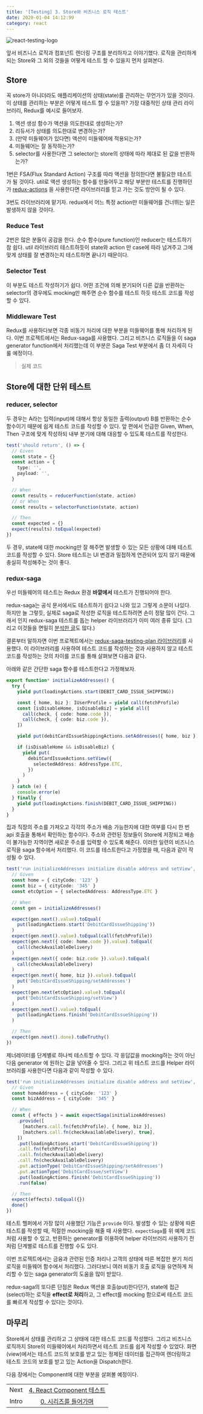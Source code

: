 ```yaml
---
title: '[Testing] 3. Store와 비즈니스 로직 테스트'
date: 2020-01-04 14:12:99
category: react
---
```


![react-testing-logo](./images/react-testing-logo.png)

앞서 비즈니스 로직과 컴포넌트 렌더링 구조를 분리하자고 이야기했다. 로직을 관리하게 되는 Store와 그 외의 것들을 어떻게 테스트 할 수 있을지 먼저 살펴본다.

## Store

꼭 store가 아니더라도 애플리케이션의 상태(state)를 관리하는 무언가가 있을 것이다. 이 상태를 관리하는 부분은 어떻게 테스트 할 수 있을까? 가장 대중적인 상태 관리 라이브러리, Redux를 예시로 들어보자.

1. 액션 생성 함수가 액션을 의도한대로 생성하는가?
2. 리듀서가 상태를 의도한대로 변경하는가?
3. (만약 미들웨어가 있다면) 액션이 미들웨어에 적용되는가?
4. 미들웨어는 잘 동작하는가?
5. selector를 사용한다면 그 selector는 store의 상태에 따라 제대로 된 값을 반환하는가?

1번은 FSA(Flux Standard Action) 구조를 따라 액션을 정의한다면 불필요한 테스트가 될 것이다. util로 액션 생성하는 함수를 만들어두고 해당 부분만 테스트를 진행하던가 [redux-actions](https://github.com/redux-utilities/redux-actions) 을 사용한다면 라이브러리를 믿고 가는 것도 방안이 될 수 있다.

3번도 라이브러리에 맡기자. redux에서 어느 특정 action만 미들웨어를 건너뛰는 일은 발생하지 않을 것이다.

### Reduce Test

2번은 많은 분들이 공감을 한다. 순수 함수(pure function)인 reducer는 테스트하기 참 쉽다. util 라이브러리 테스트하듯이 state와 action 만 case에 따라 넘겨주고 그에 맞게 상태를 잘 변경하는지 테스트하면 끝나기 때문이다.

### Selector Test

이 부분도 테스트 작성하기가 쉽다. 어떤 조건에 의해 분기되어 다른 값을 반환하는 selector의 경우에도 mocking만 해주면 순수 함수를 테스트 하듯 테스트 코드를 작성할 수 있다.

### Middleware Test

Redux를 사용하다보면 각종 비동기 처리에 대한 부분을 미들웨어를 통해 처리하게 된다. 이번 프로젝트에서는 Redux-saga를 사용했다. 그리고 비즈니스 로직들을 이 saga generator function에서 처리했는데 이 부분은 Saga Test 부분에서 좀 더 자세히 다룰 예정이다.

> 실제 코드

## Store에 대한 단위 테스트

### reducer, selector

두 경우는 A라는 입력(input)에 대해서 항상 동일한 출력(output) B를 반환하는 순수 함수이기 때문에 쉽게 테스트 코드를 작성할 수 있다. 앞 편에서 언급한 Given, When, Then 구조에 맞게 작성하되 내부 분기에 대해 대응할 수 있도록 테스트를 작성한다.

```ts
test('should return', () => {
  // Given
  const state = {}
  const action = {
    type: '',
    payload: '',
  }

  // When
  const results = reducerFunction(state, action)
  // or When
  const results = selectorFunction(state, action)

  // Then
  const expected = {}
  expect(results).toEqual(expected)
})
```

두 경우, state에 대한 mocking만 잘 해주면 발생할 수 있는 모든 상황에 대해 테스트 코드를 작성할 수 있다. Store 테스트는 UI 변경과 밀접하게 연관되어 있지 않기 때문에 충실히 작성해주는 것이 좋다.

### redux-saga

우선 미들웨어의 테스트는 Redux 환경 **바깥에서** 테스트가 진행되어야 한다.

redux-saga는 공식 문서에서도 테스트하기 쉽다고 나와 있고 그렇게 소문이 나있다. 하지만 늘 그렇듯, 실제로 saga로 작성한 로직을 테스트하려면 손이 정말 많이 간다. 그래서 인지 redux-saga 테스트를 돕는 helper 라이브러리가 이미 여러 종류 있다. (그리고 이것들을 면밀히 [분석한 글](https://blog.scottlogic.com/2018/01/16/evaluating-redux-saga-test-libraries.html)도 많다.)

결론부터 말하자면 이번 프로젝트에서는 [redux-saga-testing-plan 라이브러리](https://github.com/jfairbank/redux-saga-test-plan)를 사용했다. 이 라이브러리를 사용하여 테스트 코드를 작성하는 것과 사용하지 않고 테스트 코드를 작성하는 것의 차이를 코드를 통해 살펴보면 다음과 같다.

아래와 같은 간단한 saga 함수를 테스트한다고 가정해보자.

```ts
export function* initializeAddresses() {
  try {
    yield put(loadingActions.start(DEBIT_CARD_ISSUE_SHIPPING))

    const { home, biz }: IUserProfile = yield call(fetchProfile)
    const [isDisableHome, isDisableBiz] = yield all([
      call(check, { code: home.code }),
      call(check, { code: biz.code }),
    ])

    yield put(debitCardIssueShippingActions.setAddresses({ home, biz }))

    if (isDisableHome && isDisableBiz) {
      yield put(
        debitCardIssueActions.setView({
          selectedAddress: AddressType.ETC,
        })
      )
    }
  } catch (e) {
    console.error(e)
  } finally {
    yield put(loadingActions.finish(DEBIT_CARD_ISSUE_SHIPPING))
  }
}
```

집과 직장의 주소를 가져오고 각각의 주소가 배송 가능한지에 대한 여부를 다시 한 번 api 호출을 통해서 확인하는 함수이다. 주소와 관련된 정보들이 Store에 저장되고 배송이 불가능한 지역이면 새로운 주소를 입력할 수 있도록 해준다. 이러한 일련의 비즈니스 로직을 saga 함수에서 처리했다. 이 코드를 테스트한다고 가정했을 때, 다음과 같이 작성될 수 있다.

```ts
test('run initializeAddresses initialize disable address and setView', async done => {
  // Given
  const home = { cityCode: '123' }
  const biz = { cityCode: '345' }
  const etcOption = { selectedAddress: AddressType.ETC }

  // When
  const gen = initializeAddresses()

  expect(gen.next().value).toEqual(
    put(loadingActions.start('DebitCardIssueShipping'))
  )
  expect(gen.next().value).toEqual(call(fetchProfile))
  expect(gen.next({ code: home.code }).value).toEqual(
    call(checkAvailableDelivery)
  )
  expect(gen.next({ code: biz.code }).value).toEqual(
    call(checkAvailableDelivery)
  )
  expect(gen.next({ home, biz }).value).toEqual(
    put('DebitCardIssueShipping/setAddresses')
  )
  expect(gen.next(etcOption).value).toEqual(
    put('DebitCardIssueShipping/setView')
  )
  expect(gen.next().value).toEqual(
    put(loadingActions.finish('DebitCardIssueShipping'))
  )

  // Then
  expect(gen.next().done).toBeTruthy()
})
```

제너레이터를 단계별로 하나씩 테스트할 수 있다. 각 응답값을 mocking하는 것이 아닌 다음 generator 에 원하는 값을 넣어줄 수 있다.
그리고 위 테스트 코드를 Helper 라이브러리를 사용한다면 다음과 같이 작성할 수 있다.

```ts
test('run initializeAddresses initialize disable address and setView', async done => {
  // Given
  const homeAddress = { cityCode: '123' }
  const bizAddress = { cityCode: '345' }

  // When
  const { effects } = await expectSaga(initializeAddresses)
    .provide([
      [matchers.call.fn(fetchProfile), { home, biz }],
      [matchers.call.fn(checkAvailableDelivery), true],
    ])
    .put(loadingActions.start('DebitCardIssueShipping'))
    .call.fn(fetchProfile)
    .call.fn(checkAvailableDelivery)
    .call.fn(checkAvailableDelivery)
    .put.actionType('DebitCardIssueShipping/setAddresses')
    .put.actionType('DebitCardIssue/setView')
    .put(loadingActions.finish('DebitCardIssueShipping'))
    .run(false)

  // Then
  expect(effects).toEqual({})
  done()
})
```

테스트 헬퍼에서 가장 많이 사용했던 기능은 `provide` 이다. 발생할 수 있는 상황에 따른 테스트를 작성할 때, 적절한 mocking을 해줄 때 사용했다. `expectSaga`를 위 예제 코드처럼 사용할 수 있고, 반환하는 generator를 이용하여 helper 라이브러리 사용하기 전처럼 단계별로 테스트를 진행할 수도 있다.

이번 프로젝트에서는 금융과 관련된 인증 처리나 고객의 상태에 따른 복잡한 분기 처리 로직을 미들웨어 함수에서 처리했다. 그러다보니 여러 비동기 호출 로직을 유연하게 처리할 수 있는 saga generator의 도움을 많이 받았다.

redux-saga의 또다른 단점은 Redux 액션을 호출(put)한다던가, state에 접근(select)하는 로직을 **effect로 처리**하고, 그 effect를 mocking 함으로써 테스트 코드를 빠르게 작성할 수 있다는 것이다.

## 마무리

Store에서 상태를 관리하고 그 상태에 대한 테스트 코드를 작성했다. 그리고 비즈니스 로직까지 Store의 미들웨어에서 처리하면서 테스트 코드를 쉽게 작성할 수 있었다. 화면(view)에서는 테스트 코드의 보호를 받고 있는 정제된 데이터를 접근하여 렌더링하고 테스트 코드의 보호를 받고 있는 Action을 Dispatch한다.

다음 장에서는 Component에 대한 부분을 살펴볼 예정이다.

|       |                                                                          |
| :---: | :----------------------------------------------------------------------: |
| Next  | [4. React Component 테스트](https://jbee.io/react/testing-4-react-testing/) |
| Intro |   [0. 시리즈를 들어가며](https://jbee.io/react/testing-0-react-testing-intro/)   |
